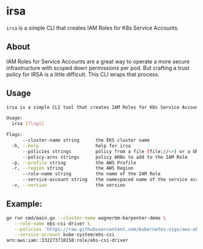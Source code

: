 # irsa
`irsa` is a simple CLI that creates IAM Roles for K8s Service Accounts.


## About

IAM Roles for Service Accounts are a great way to operate a more secure infrastructure with scoped down permissions per pod. But crafting a trust policy for IRSA is a little difficult. This CLI wraps that process. 

## Usage

```bash
irsa is a simple CLI tool that creates IAM Roles for K8s Service Accounts

Usage:
  irsa [flags]

Flags:
      --cluster-name string      the EKS cluster name
  -h, --help                     help for irsa
      --policies strings         policy from a file (file://<>) or a URL (http(s)://<>)
      --policy-arns strings      policy ARNs to add to the IAM Role
  -p, --profile string           the AWS Profile
  -r, --region string            the AWS Region
      --role-name string         the name of the IAM Role
      --service-account string   the namespaced name of the service account (i.e. my-namespace/my-sa
  -v, --version                  the version
```

## Example:

```bash
go run cmd/main.go --cluster-name wagnerbm-karpenter-demo \
   --role-name ebs-csi-driver \
   --policies 'https://raw.githubusercontent.com/kubernetes-sigs/aws-ebs-csi-driver/master/docs/example-iam-policy.json' \
   --service-account kube-system/ebs-csi
arn:aws:iam::332273710158:role/ebs-csi-driver
```